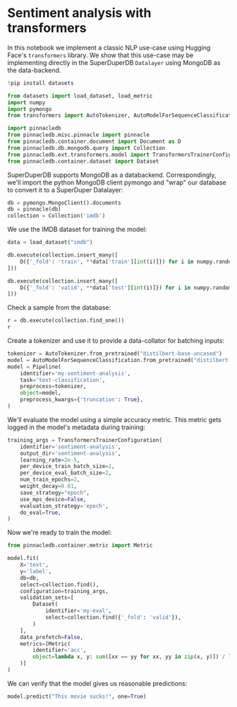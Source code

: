 # Sentiment analysis with transformers

In this notebook we implement a classic NLP use-case using Hugging Face's `transformers` library.
We show that this use-case may be implementing directly in the SuperDuperDB `Datalayer` using MongoDB as the
data-backend. 


```python
!pip install datasets
```


```python
from datasets import load_dataset, load_metric
import numpy
import pymongo
from transformers import AutoTokenizer, AutoModelForSequenceClassification

import pinnacledb
from pinnacledb.misc.pinnacle import pinnacle
from pinnacledb.container.document import Document as D
from pinnacledb.db.mongodb.query import Collection
from pinnacledb.ext.transformers.model import TransformersTrainerConfiguration, Pipeline
from pinnacledb.container.dataset import Dataset
```

SuperDuperDB supports MongoDB as a databackend.
Correspondingly, we'll import the python MongoDB client pymongo and "wrap" our database to convert it 
to a SuperDuper Datalayer:


```python
db = pymongo.MongoClient().documents
db = pinnacle(db)
collection = Collection('imdb')
```

We use the IMDB dataset for training the model:


```python
data = load_dataset("imdb")

db.execute(collection.insert_many([
    D({'_fold': 'train', **data['train'][int(i)]}) for i in numpy.random.permutation(len(data['train']))[:4]
]))

db.execute(collection.insert_many([
    D({'_fold': 'valid', **data['test'][int(i)]}) for i in numpy.random.permutation(len(data['test']))[:4]
]))
```

Check a sample from the database:


```python
r = db.execute(collection.find_one())
r
```

Create a tokenizer and use it to provide a data-collator for batching inputs:


```python
tokenizer = AutoTokenizer.from_pretrained("distilbert-base-uncased")
model = AutoModelForSequenceClassification.from_pretrained("distilbert-base-uncased", num_labels=2)
model = Pipeline(
    identifier='my-sentiment-analysis',
    task='text-classification',
    preprocess=tokenizer,
    object=model,
    preprocess_kwargs={'truncation': True},
)
```

We'll evaluate the model using a simple accuracy metric. This metric gets logged in the
model's metadata during training:


```python
training_args = TransformersTrainerConfiguration(
    identifier='sentiment-analysis',
    output_dir='sentiment-analysis',
    learning_rate=2e-5,
    per_device_train_batch_size=2,
    per_device_eval_batch_size=2,
    num_train_epochs=2,
    weight_decay=0.01,
    save_strategy="epoch",
    use_mps_device=False,
    evaluation_strategy='epoch',
    do_eval=True,
)
```

Now we're ready to train the model:


```python
from pinnacledb.container.metric import Metric

model.fit(
    X='text',
    y='label',
    db=db,
    select=collection.find(),
    configuration=training_args,
    validation_sets=[
        Dataset(
            identifier='my-eval',
            select=collection.find({'_fold': 'valid'}),
        )
    ],
    data_prefetch=False,
    metrics=[Metric(
        identifier='acc',
        object=lambda x, y: sum([xx == yy for xx, yy in zip(x, y)]) / len(x)
    )]
)                                                                            
```

We can verify that the model gives us reasonable predictions:


```python
model.predict("This movie sucks!", one=True)
```
